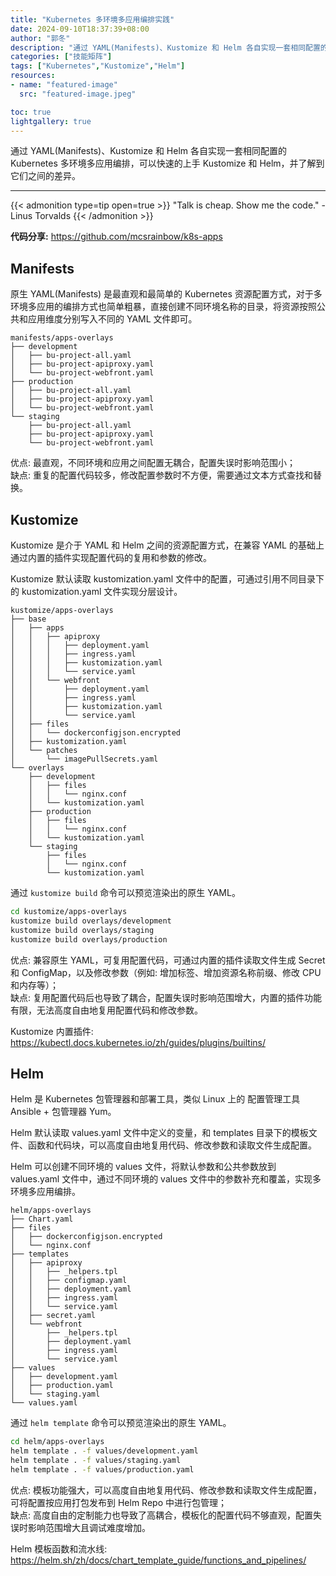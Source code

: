```yaml
---
title: "Kubernetes 多环境多应用编排实践"
date: 2024-09-10T18:37:39+08:00
author: "郭冬"
description: "通过 YAML(Manifests)、Kustomize 和 Helm 各自实现一套相同配置的 Kubernetes 多环境多应用编排，可以快速的上手 Kustomize 和 Helm，并了解到它们之间的差异。"
categories: ["技能矩阵"]
tags: ["Kubernetes","Kustomize","Helm"]
resources:
- name: "featured-image"
  src: "featured-image.jpeg"

toc: true
lightgallery: true
---
```


通过 YAML(Manifests)、Kustomize 和 Helm 各自实现一套相同配置的 Kubernetes 多环境多应用编排，可以快速的上手 Kustomize 和 Helm，并了解到它们之间的差异。

<!--more-->

---

{{< admonition type=tip open=true >}}
"Talk is cheap. Show me the code." - Linus Torvalds
{{< /admonition >}}

**代码分享:** https://github.com/mcsrainbow/k8s-apps

## Manifests

原生 YAML(Manifests) 是最直观和最简单的 Kubernetes 资源配置方式，对于多环境多应用的编排方式也简单粗暴，直接创建不同环境名称的目录，将资源按照公共和应用维度分别写入不同的 YAML 文件即可。

```
manifests/apps-overlays
├── development
│   ├── bu-project-all.yaml
│   ├── bu-project-apiproxy.yaml
│   └── bu-project-webfront.yaml
├── production
│   ├── bu-project-all.yaml
│   ├── bu-project-apiproxy.yaml
│   └── bu-project-webfront.yaml
└── staging
    ├── bu-project-all.yaml
    ├── bu-project-apiproxy.yaml
    └── bu-project-webfront.yaml
```

优点: 最直观，不同环境和应用之间配置无耦合，配置失误时影响范围小；  
缺点: 重复的配置代码较多，修改配置参数时不方便，需要通过文本方式查找和替换。

## Kustomize

Kustomize 是介于 YAML 和 Helm 之间的资源配置方式，在兼容 YAML 的基础上通过内置的插件实现配置代码的复用和参数的修改。

Kustomize 默认读取 kustomization.yaml 文件中的配置，可通过引用不同目录下的 kustomization.yaml 文件实现分层设计。

```
kustomize/apps-overlays
├── base
│   ├── apps
│   │   ├── apiproxy
│   │   │   ├── deployment.yaml
│   │   │   ├── ingress.yaml
│   │   │   ├── kustomization.yaml
│   │   │   └── service.yaml
│   │   └── webfront
│   │       ├── deployment.yaml
│   │       ├── ingress.yaml
│   │       ├── kustomization.yaml
│   │       └── service.yaml
│   ├── files
│   │   └── dockerconfigjson.encrypted
│   ├── kustomization.yaml
│   └── patches
│       └── imagePullSecrets.yaml
└── overlays
    ├── development
    │   ├── files
    │   │   └── nginx.conf
    │   └── kustomization.yaml
    ├── production
    │   ├── files
    │   │   └── nginx.conf
    │   └── kustomization.yaml
    └── staging
        ├── files
        │   └── nginx.conf
        └── kustomization.yaml
```

通过 `kustomize build` 命令可以预览渲染出的原生 YAML。

```bash
cd kustomize/apps-overlays
kustomize build overlays/development
kustomize build overlays/staging
kustomize build overlays/production
```

优点: 兼容原生 YAML，可复用配置代码，可通过内置的插件读取文件生成 Secret 和 ConfigMap，以及修改参数（例如: 增加标签、增加资源名称前缀、修改 CPU 和内存等）；  
缺点: 复用配置代码后也导致了耦合，配置失误时影响范围增大，内置的插件功能有限，无法高度自由地复用配置代码和修改参数。

Kustomize 内置插件: https://kubectl.docs.kubernetes.io/zh/guides/plugins/builtins/

## Helm

Helm 是 Kubernetes 包管理器和部署工具，类似 Linux 上的 配置管理工具 Ansible + 包管理器 Yum。

Helm 默认读取 values.yaml 文件中定义的变量，和 templates 目录下的模板文件、函数和代码块，可以高度自由地复用代码、修改参数和读取文件生成配置。

Helm 可以创建不同环境的 values 文件，将默认参数和公共参数放到 values.yaml 文件中，通过不同环境的 values 文件中的参数补充和覆盖，实现多环境多应用编排。

```
helm/apps-overlays
├── Chart.yaml
├── files
│   ├── dockerconfigjson.encrypted
│   └── nginx.conf
├── templates
│   ├── apiproxy
│   │   ├── _helpers.tpl
│   │   ├── configmap.yaml
│   │   ├── deployment.yaml
│   │   ├── ingress.yaml
│   │   └── service.yaml
│   ├── secret.yaml
│   └── webfront
│       ├── _helpers.tpl
│       ├── deployment.yaml
│       ├── ingress.yaml
│       └── service.yaml
├── values
│   ├── development.yaml
│   ├── production.yaml
│   └── staging.yaml
└── values.yaml
```

通过 `helm template` 命令可以预览渲染出的原生 YAML。

```bash
cd helm/apps-overlays
helm template . -f values/development.yaml
helm template . -f values/staging.yaml
helm template . -f values/production.yaml
```

优点: 模板功能强大，可以高度自由地复用代码、修改参数和读取文件生成配置，可将配置按应用打包发布到 Helm Repo 中进行包管理；  
缺点: 高度自由的定制能力也导致了高耦合，模板化的配置代码不够直观，配置失误时影响范围增大且调试难度增加。

Helm 模板函数和流水线: https://helm.sh/zh/docs/chart_template_guide/functions_and_pipelines/
